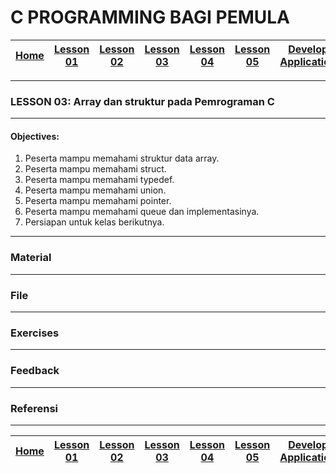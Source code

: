 # C PROGRAMMING BAGI PEMULA

| [Home][0] | [Lesson 01][1] | [Lesson 02][2] | [Lesson 03][3] | [Lesson 04][4] | [Lesson 05][5] | [Develop Application][6] |
|:---------:|:--------------:|:--------------:|:--------------:|:--------------:|:--------------:|:------------------------:|

---

### LESSON 03: Array dan struktur pada Pemrograman C

---

#### Objectives:
1. Peserta mampu memahami struktur data array.
2. Peserta mampu memahami struct.
3. Peserta mampu memahami typedef.
4. Peserta mampu memahami union.
5. Peserta mampu memahami pointer.
6. Peserta mampu memahami queue dan implementasinya.
7. Persiapan untuk kelas berikutnya.

---

### Material


---

### File
<!-- * Slide materi [LESSON 03: Array dan struktur pada Pemrograman C](files/Lesson3_CProgrammingBagiPemula.pdf) -->

---

### Exercises
<!-- 1. Peserta mampu mengimplementasikan CSS Eksternal dalam mempercantik website. -->

---

### Feedback
<!-- 1. Apa yang menjadi bottleneck dari **lesson 04** ini?
2. Apa yang sebaiknya ditambah dan ditiadakan dari materi **lesson 04** ini? -->

---

### Referensi

---

| [Home][0] | [Lesson 01][1] | [Lesson 02][2] | [Lesson 03][3] | [Lesson 04][4] | [Lesson 05][5] | [Develop Application][6] |
|:---------:|:--------------:|:--------------:|:--------------:|:--------------:|:--------------:|:------------------------:|

[0]: README.md "Home"
[1]: lesson-01.md "Pengenalan dasar tentang CLI Linux untuk develop aplikasi dengan menggunakan C GNU Library"
[2]: lesson-02.md "Pengenalan algoritma dasar pemrograman dengan Bahasa C"
[3]: lesson-03.md "Array dan struktur pada Pemrograman C"
[4]: lesson-04.md "Penanganan file pada Pemrograman C"
[5]: lesson-05.md "Implementasi TCP Server - Client pada Pemrograman C"
[6]: lesson-06.md "Pembuatan aplikasi Collect and Controlling Data Logger"

